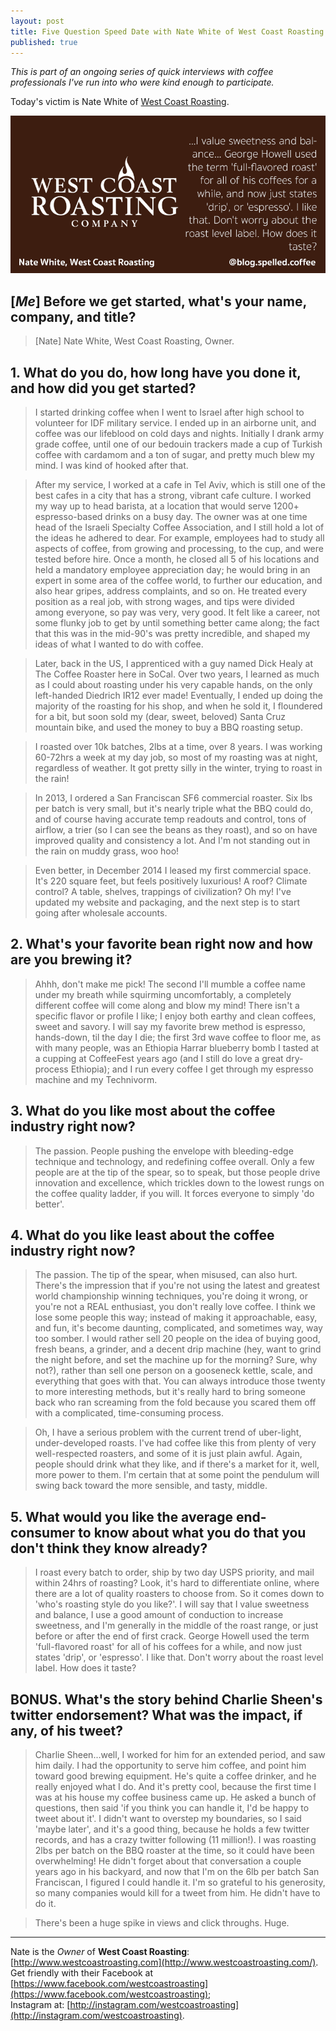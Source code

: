 ```yaml
---
layout: post
title: Five Question Speed Date with Nate White of West Coast Roasting
published: true
---
```

*This is part of an ongoing series of quick interviews with coffee professionals I've run into who were kind enough to participate.*

Today's victim is Nate White of [West Coast Roasting](http://www.westcoastroasting.com/).

![West Coast Roasting](https://raw.githubusercontent.com/toddat/spelled-coffee/gh-pages/industry/img/wcr-twittr.png)

<!--more-->

## [*Me*] Before we get started, what's your name, company, and title?

>[Nate]  Nate White, West Coast Roasting, Owner.

## 1. What do you do, how long have you done it, and how did you get started?

>I started drinking coffee when I went to Israel after high school to volunteer for IDF military service. I ended up in an airborne unit, and coffee was our lifeblood on cold days and nights. Initially I drank army grade coffee, until one of our bedouin trackers made a cup of Turkish coffee with cardamom and a ton of sugar, and pretty much blew my mind. I was kind of hooked after that.

>After my service, I worked at a cafe in Tel Aviv, which is still one of the best cafes in a city that has a strong, vibrant cafe culture. I worked my way up to head barista, at a location that would serve 1200+ espresso-based drinks on a busy day. The owner was at one time head of the Israeli Specialty Coffee Association, and I still hold a lot of the ideas he adhered to dear. For example, employees had to study all aspects of coffee, from growing and processing, to the cup, and were tested before hire. Once a month, he closed all 5 of his locations and held a mandatory employee appreciation day; he would bring in an expert in some area of the coffee world, to further our education, and also hear gripes, address complaints, and so on. He treated every position as a real job, with strong wages, and tips were divided among everyone, so pay was very, very good. It felt like a career, not some flunky job to get by until something better came along; the fact that this was in the mid-90's was pretty incredible, and shaped my ideas of what I wanted to do with coffee.

>Later, back in the US, I apprenticed with a guy named Dick Healy at The Coffee Roaster here in SoCal. Over two years, I learned as much as I could about roasting under his very capable hands, on the only left-handed Diedrich IR12 ever made! Eventually, I ended up doing the majority of the roasting for his shop, and when he sold it, I floundered for a bit, but soon sold my (dear, sweet, beloved) Santa Cruz mountain bike, and used the money to buy a BBQ roasting setup.

>I roasted over 10k batches, 2lbs at a time, over 8 years. I was working 60-72hrs a week at my day job, so most of my roasting was at night, regardless of weather. It got pretty silly in the winter, trying to roast in the rain!

>In 2013, I ordered a San Franciscan SF6 commercial roaster. Six lbs per batch is very small, but it's nearly triple what the BBQ could do, and of course having accurate temp readouts and control, tons of airflow, a trier (so I can see the beans as they roast), and so on have improved quality and consistency a lot. And I'm not standing out in the rain on muddy grass, woo hoo!

>Even better, in December 2014 I leased my first commercial space. It's 220 square feet, but feels positively luxurious! A roof? Climate control?  A table, shelves, trappings of civilization? Oh my! I've updated my website and packaging, and the next step is to start going after wholesale accounts. 

## 2. What's your favorite bean right now and how are you brewing it?

>Ahhh, don't make me pick! The second I'll mumble a coffee name under my breath while squirming uncomfortably, a completely different coffee will come along and blow my mind! There isn't a specific flavor or profile I like; I enjoy both earthy and clean coffees, sweet and savory. I will say my favorite brew method is espresso, hands-down, til the day I die; the first 3rd wave coffee to floor me, as with many people, was an Ethiopia Harrar blueberry bomb I tasted at a cupping at CoffeeFest years ago (and I still do love a great dry-process Ethiopia); and I run every coffee I get through my espresso machine and my Technivorm.

## 3. What do you like most about the coffee industry right now?

>The passion. People pushing the envelope with bleeding-edge technique and technology, and redefining coffee overall. Only a few people are at the tip of the spear, so to speak, but those people drive innovation and excellence, which trickles down to the lowest rungs on the coffee quality ladder, if you will. It forces everyone to simply 'do better'.

## 4. What do you like least about the coffee industry right now?

>The passion. The tip of the spear, when misused, can also hurt. There's the impression that if you're not using the latest and greatest world championship winning techniques, you're doing it wrong, or you're not a REAL enthusiast, you don't really love coffee. I think we lose some people this way; instead of making it approachable, easy, and fun, it's become daunting, complicated, and sometimes way, way too somber. I would rather sell 20 people on the idea of buying good, fresh beans, a grinder, and a decent drip machine (hey, want to grind the night before, and set the machine up for the morning? Sure, why not?), rather than sell one person on a gooseneck kettle, scale, and everything that goes with that. You can always introduce those twenty to more interesting methods, but it's really hard to bring someone back who ran screaming from the fold because you scared them off with a complicated, time-consuming process.

>Oh, I have a serious problem with the current trend of uber-light, under-developed roasts. I've had coffee like this from plenty of very well-respected roasters, and some of it is just plain awful. Again, people should drink what they like, and if there's a market for it, well, more power to them. I'm certain that at some point the pendulum will swing back toward the more sensible, and tasty, middle.

## 5. What would you like the average end-consumer to know about what you do that you don't think they know already?

>I roast every batch to order, ship by two day USPS priority, and mail within 24hrs of roasting? Look, it's hard to differentiate online, where there are a lot of quality roasters to choose from. So it comes down to 'who's roasting style do you like?'. I will say that I value sweetness and balance, I use a good amount of conduction to increase sweetness, and I'm generally in the middle of the roast range, or just before or after the end of first crack. George Howell used the term 'full-flavored roast' for all of his coffees for a while, and now just states 'drip', or 'espresso'. I like that. Don't worry about the roast level label. How does it taste?

## BONUS. What's the story behind Charlie Sheen's twitter endorsement? What was the impact, if any, of his tweet?

>Charlie Sheen...well, I worked for him for an extended period, and saw him daily. I had the opportunity to serve him coffee, and point him toward good brewing equipment. He's quite a coffee drinker, and he really enjoyed what I do. And it's pretty cool, because the first time I was at his house my coffee business came up. He asked a bunch of questions, then said 'if you think you can handle it, I'd be happy to tweet about it'. I didn't want to overstep my boundaries, so I said 'maybe later', and it's a good thing, because he holds a few twitter records, and has a crazy twitter following (11 million!). I was roasting 2lbs per batch on the BBQ roaster at the time, so it could have been overwhelming! He didn't forget about that conversation a couple years ago in his backyard, and now that I'm on the 6lb per batch San Franciscan, I figured I could handle it. I'm so grateful to his generosity, so many companies would kill for a tweet from him. He didn't have to do it.

>There's been a huge spike in views and click throughs. Huge.

---

Nate is the *Owner* of **West Coast Roasting**: [http://www.westcoastroasting.com](http://www.westcoastroasting.com/).  
Get friendly with their Facebook at [https://www.facebook.com/westcoastroasting](https://www.facebook.com/westcoastroasting);  
Instagram at: [http://instagram.com/westcoastroasting](http://instagram.com/westcoastroasting).